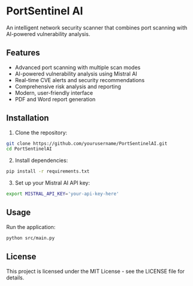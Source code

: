 # PortSentinel AI

An intelligent network security scanner that combines port scanning with AI-powered vulnerability analysis.

## Features

- Advanced port scanning with multiple scan modes
- AI-powered vulnerability analysis using Mistral AI
- Real-time CVE alerts and security recommendations
- Comprehensive risk analysis and reporting
- Modern, user-friendly interface
- PDF and Word report generation

## Installation

1. Clone the repository:
```bash
git clone https://github.com/yourusername/PortSentinelAI.git
cd PortSentinelAI
```

2. Install dependencies:
```bash
pip install -r requirements.txt
```

3. Set up your Mistral AI API key:
```bash
export MISTRAL_API_KEY='your-api-key-here'
```

## Usage

Run the application:
```bash
python src/main.py
```

## License

This project is licensed under the MIT License - see the LICENSE file for details.